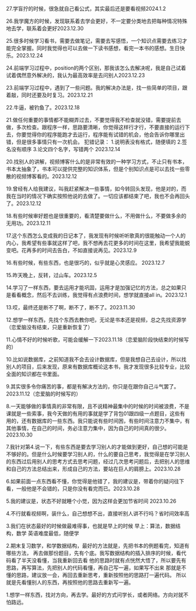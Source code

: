 27.学盲拧的时候，很急就自己看公式，其实最后还是要看视频2024.1.2

26.我学魔方的时候，发现联系着去学会更好，不一定要分类地去把每种情况特殊地去学，联系着会更好2023.12.30

25.很多时候学习看书，需要去做笔记，需要去写感悟，一个知识点需要去练习才能完全掌握。同时我觉得也可以去做一下读书感想，看完一本书的感想。生日快乐。2023.12.24

24.前端学习过程中，position的两个区别，那我该怎么去解决呢，我是自己试着试着偶然意外解决的，我认为最高效率是去问别人2023.12.23

23.前端学习过程中，遇到了一些问题。我的解决办法是，找一些简单的项目，跟着敲，同时还要及时复习。2023.12.21

22.牛逼，被钓鱼了。2023.12.18

21.做任何重要的事情都不能糊弄过去，不要觉得我不检查就没错，需要提前去做，多次检查。跟程序一样，思路要清晰，你觉得这样行才行，不要直接的运行下去，你要觉得你的程序能跑才去运行，程序能有试错的机会，他会告诉你哪里出错，但是很多事情只有一次机会。
犯错记录：
1.说明表没有格式，随便填的
2.签名没有顺序
3.论文四个名字，写错两个
2023.12.14

20.找别人的讲解，视频博客什么的是非常有效的一种学习方式，不止只有书本，书本太抽象了，书本可以提供完整的知识体系，但是个别知识点是可以去找一些零散的视频博客看的。2023.12.12

19.曾经有人给我建议，叫我赶紧解决一些事情，如今转回头发现，他是对的，而我在当时的情况下确实按照他说的去做了。一切应该都结束了吧，我也不会再回头了。2023.12.12

18.有些时候审好题也是很重要的，看清楚要做什么，不用做什么，不要做多余的无用功。2023.12.11

17.这个东西怎么变成我的日记本了，我发现有时候听听歌真的很能触动一个人的内心，我希望有些事就这样了吧，我不想再去花更多的时间在这里，我希望我能蜕变吧。花再多的时间去告白，不如直接说再见。2023.12.9

16.有些时候，有些东西，也是很巧的，似乎就是心灵感应。 2023.12.7

15.昨天晚上，反转，过山车。2023.12.5

14.学习了一样东西，要去运用才能巩固，运用才是加强记忆的方法，总之如果只是看看概念，然后不去训练，我觉得有点浪费时间，想学就直接all in。2023.12.1

13.哎，最终还是断不了啊，断不了，断不了。2023.11.30

12.想学一样东西，先找个东西去教你吧，无论是书本还是视频，总之先找资源学（恋爱脑没有结束，只是重新恢复了）

11.心情不好的时候听歌，可能会缓解一下2023.11.18（恋爱脑阶段快结束的时候写的）

10.比如说数据库，之前知道我不会去设计数据库，但是我想自己去设计，所以找别人的项目，后来发现，原来有数据库概论这本书，我才发现很多比较专业，比较全面的知识都在书里面。

9.其实很多令你痛苦的事，都是有解决方法的，你只是在跟你自己斗气罢了。2023.11.12（恋爱脑的时候写的）

8.一天能够做的事情真的非常有限，且不说精神最集中的时候的时间被浪费，不是课就是一些索事，我今天做的有用的事就是学了背包01跟四级一点题目，这些有用的，还有数据库的一些东西。我只能说有些时间困，有些时间注意力不集中，有其他事情，在自己的时间，务必注意力集中，因为自己的时间真的很少。2023.10.30

7.我针对第4.说一下，有些东西是要去学习别人的才能做到更好，自己想的可能是不够好的。但是什么时候要学习别人的，什么的要自己思考，我觉得是在学习别人的东西过后用别人的思考方式去思考问题，经过几次思考问题后，去把别人的思维和自己的方法总结出来，形成自己的方法，要站在巨人的肩膀上。2023.10.28

6.如果前面一点东西看不懂，你觉得是他错了，我的建议是，带着你的疑问往下看，一般他是不会错的，只是你没有看完而已。2023.10.28

5.我的建议是，状态不好就睡个小觉，因为这样会更加节省时间   2023.10.26

4.不行就看视频啊，装什么，自己想想不出，直接听别人讲不行吗？省时间效率高

3.我们在状态最好的时候做最难得事，也就是早上的时候
早上：算法，数据结构，数学
英语难度最低，随便学

2.期末复习数学，和学数据结构，最好的方法就是，先把书本的例题看完，知道有哪些方法，
再去做那份题目，先有个底。我写数据结构的插入排序的时候，看代码看了半天没看懂，当我重新回去看
他的思路时就有点恍然大悟了，所以要先有思路，再写算法，先把别人的代码看懂，再自己写一遍，如果写不出来
那就是不懂的思路，建议放一会，再回去重新思考，重新按照他的思路打一遍代码。
所以就是先看懂别人的东西，再按照他的思路去重新写一遍。

1.想学一样东西，找对方向，再去学。最好的方式问学长，或者网络。方向对就不怕路远。